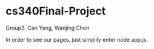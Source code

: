 # cs340Final-Project

Group2: Can Yang, Wanjing Chen


In order to see our pages, just simplily enter node app.js.
